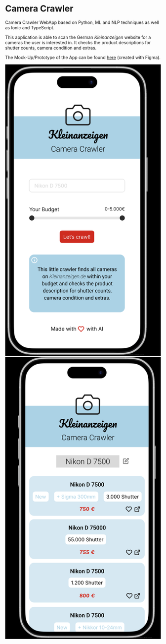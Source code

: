 # Camera Crawler

Camera Crawler WebApp based on Python, ML and NLP techniques as well as Ionic and TypeScript.

This application is able to scan the German _Kleinanzeigen_ website for a cameras the user is interested in. It checks the product descriptions for shutter counts, camera condition and extras.

The Mock-Up/Prototype of the App can be found [here](https://www.figma.com/proto/7BVitOpKyGlPLy78lpgwLQ/Camera-Crawler?page-id=0%3A1&node-id=1-2&node-type=canvas&viewport=-35%2C189%2C0.92&t=JgcSaZIYlKcvwtXW-1&scaling=scale-down&content-scaling=fixed) (created with Figma).

![Screen 1](screens/screen1.png) ![Screen 2](screens/screen2.png)
